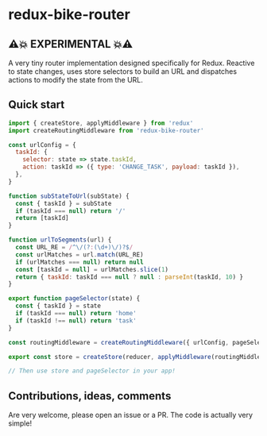 redux-bike-router
=================

## ⚠️💥 EXPERIMENTAL 💥⚠️

A very tiny router implementation designed specifically for Redux.
Reactive to state changes, uses store selectors to build an URL and dispatches actions to
modify the state from the URL.

## Quick start

```js
import { createStore, applyMiddleware } from 'redux'
import createRoutingMiddleware from 'redux-bike-router'

const urlConfig = {
  taskId: {
    selector: state => state.taskId,
    action: taskId => ({ type: 'CHANGE_TASK', payload: taskId }),
  },
}

function subStateToUrl(subState) {
  const { taskId } = subState
  if (taskId === null) return '/'
  return [taskId]
}

function urlToSegments(url) {
  const URL_RE = /^\/(?:(\d+)\/)?$/
  const urlMatches = url.match(URL_RE)
  if (urlMatches === null) return null
  const [taskId = null] = urlMatches.slice(1)
  return { taskId: taskId === null ? null : parseInt(taskId, 10) }
}

export function pageSelector(state) {
  const { taskId } = state
  if (taskId === null) return 'home'
  if (taskId !== null) return 'task'
}

const routingMiddleware = createRoutingMiddleware({ urlConfig, pageSelector, subStateToUrl, urlToSegments })

export const store = createStore(reducer, applyMiddleware(routingMiddleware))

// Then use store and pageSelector in your app!
```

## Contributions, ideas, comments

Are very welcome, please open an issue or a PR.
The code is actually very simple!
